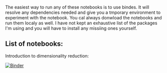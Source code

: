 The easiest way to run any of these notebooks is to use bindes. It will resolve any dependencies needed and give you a tmporary environment to experiment with the notebook. You cal always donwload the notebooks and run them localy as well. I have not kept an exhaustive list of the packages I'm using and you will have to install any missiing ones yourself. 

## List of notebooks:

Introduction to dimensionality reduction:

[![Binder](https://mybinder.org/badge_logo.svg)](https://mybinder.org/v2/gh/elswit/demos/HEAD?labpath=DimensionalityReduction.ipynb)
 
